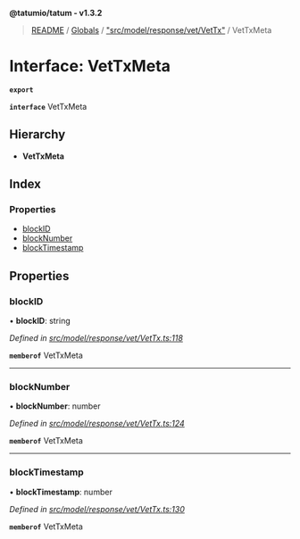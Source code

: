 **@tatumio/tatum - v1.3.2**

> [README](../README.md) / [Globals](../globals.md) / ["src/model/response/vet/VetTx"](../modules/_src_model_response_vet_vettx_.md) / VetTxMeta

# Interface: VetTxMeta

**`export`** 

**`interface`** VetTxMeta

## Hierarchy

* **VetTxMeta**

## Index

### Properties

* [blockID](_src_model_response_vet_vettx_.vettxmeta.md#blockid)
* [blockNumber](_src_model_response_vet_vettx_.vettxmeta.md#blocknumber)
* [blockTimestamp](_src_model_response_vet_vettx_.vettxmeta.md#blocktimestamp)

## Properties

### blockID

•  **blockID**: string

*Defined in [src/model/response/vet/VetTx.ts:118](https://github.com/tatumio/tatum-js/blob/b9ab1e4/src/model/response/vet/VetTx.ts#L118)*

**`memberof`** VetTxMeta

___

### blockNumber

•  **blockNumber**: number

*Defined in [src/model/response/vet/VetTx.ts:124](https://github.com/tatumio/tatum-js/blob/b9ab1e4/src/model/response/vet/VetTx.ts#L124)*

**`memberof`** VetTxMeta

___

### blockTimestamp

•  **blockTimestamp**: number

*Defined in [src/model/response/vet/VetTx.ts:130](https://github.com/tatumio/tatum-js/blob/b9ab1e4/src/model/response/vet/VetTx.ts#L130)*

**`memberof`** VetTxMeta
